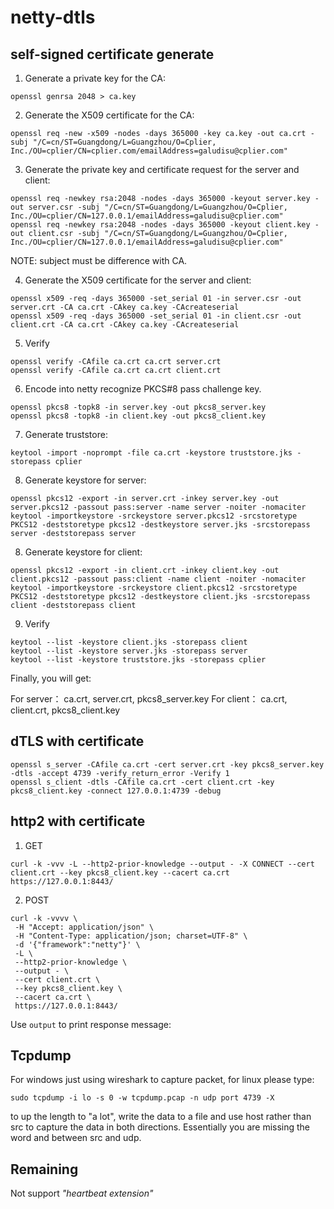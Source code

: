 netty-dtls
=====


## self-signed certificate generate

1. Generate a private key for the CA:

```shell
openssl genrsa 2048 > ca.key
```

2. Generate the X509 certificate for the CA:

```shell
openssl req -new -x509 -nodes -days 365000 -key ca.key -out ca.crt -subj "/C=cn/ST=Guangdong/L=Guangzhou/O=Cplier, Inc./OU=cplier/CN=cplier.com/emailAddress=galudisu@cplier.com"
```

3. Generate the private key and certificate request for the server and client:

```shell
openssl req -newkey rsa:2048 -nodes -days 365000 -keyout server.key -out server.csr -subj "/C=cn/ST=Guangdong/L=Guangzhou/O=Cplier, Inc./OU=cplier/CN=127.0.0.1/emailAddress=galudisu@cplier.com"
openssl req -newkey rsa:2048 -nodes -days 365000 -keyout client.key -out client.csr -subj "/C=cn/ST=Guangdong/L=Guangzhou/O=Cplier, Inc./OU=cplier/CN=127.0.0.1/emailAddress=galudisu@cplier.com"
```

NOTE: subject must be difference with CA.

4. Generate the X509 certificate for the server and client:

```shell
openssl x509 -req -days 365000 -set_serial 01 -in server.csr -out server.crt -CA ca.crt -CAkey ca.key -CAcreateserial
openssl x509 -req -days 365000 -set_serial 01 -in client.csr -out client.crt -CA ca.crt -CAkey ca.key -CAcreateserial
```

5. Verify

```shell
openssl verify -CAfile ca.crt ca.crt server.crt 
openssl verify -CAfile ca.crt ca.crt client.crt 
```

6. Encode into netty recognize PKCS#8 pass challenge key.

```shell
openssl pkcs8 -topk8 -in server.key -out pkcs8_server.key
openssl pkcs8 -topk8 -in client.key -out pkcs8_client.key
```

7. Generate truststore:

```shell
keytool -import -noprompt -file ca.crt -keystore truststore.jks -storepass cplier
```

8. Generate keystore for server:

```shell
openssl pkcs12 -export -in server.crt -inkey server.key -out server.pkcs12 -passout pass:server -name server -noiter -nomaciter
keytool -importkeystore -srckeystore server.pkcs12 -srcstoretype PKCS12 -deststoretype pkcs12 -destkeystore server.jks -srcstorepass server -deststorepass server
```

8. Generate keystore for client:

```shell
openssl pkcs12 -export -in client.crt -inkey client.key -out client.pkcs12 -passout pass:client -name client -noiter -nomaciter
keytool -importkeystore -srckeystore client.pkcs12 -srcstoretype PKCS12 -deststoretype pkcs12 -destkeystore client.jks -srcstorepass client -deststorepass client
```

9. Verify

```shell
keytool --list -keystore client.jks -storepass client
keytool --list -keystore server.jks -storepass server
keytool --list -keystore truststore.jks -storepass cplier
```

Finally, you will get:

For server： ca.crt, server.crt, pkcs8_server.key
For client： ca.crt, client.crt, pkcs8_client.key



## dTLS with certificate

```shell
openssl s_server -CAfile ca.crt -cert server.crt -key pkcs8_server.key -dtls -accept 4739 -verify_return_error -Verify 1
openssl s_client -dtls -CAfile ca.crt -cert client.crt -key pkcs8_client.key -connect 127.0.0.1:4739 -debug
```

## http2 with certificate

1. GET

```shell
curl -k -vvv -L --http2-prior-knowledge --output - -X CONNECT --cert client.crt --key pkcs8_client.key --cacert ca.crt https://127.0.0.1:8443/
```


2. POST

```shell
curl -k -vvvv \
 -H "Accept: application/json" \
 -H "Content-Type: application/json; charset=UTF-8" \
 -d '{"framework":"netty"}' \
 -L \
 --http2-prior-knowledge \
 --output - \
 --cert client.crt \
 --key pkcs8_client.key \
 --cacert ca.crt \
 https://127.0.0.1:8443/
```

Use `output` to print response message:  


## Tcpdump

For windows just using wireshark to capture packet, for linux please type:

```shell
sudo tcpdump -i lo -s 0 -w tcpdump.pcap -n udp port 4739 -X
```

to up the length to "a lot", write the data to a file and use host rather than src to capture the data in both directions. Essentially you are missing the word and between src and udp.

## Remaining

Not support _"heartbeat extension"_ 
